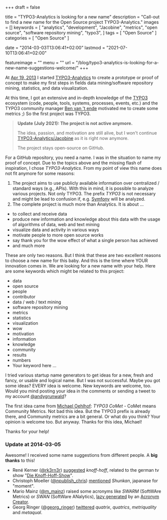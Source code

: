 +++
draft = false

title = "TYPO3-Analytics is looking for a new name"
description = "Call-out to find a new name for the Open Source project TYPO3-Analytics."
images = []
keywords = [
    "analytics",
    "development",
    "Jacobine",
    "metrics",
    "open source",
    "software repository mining",
    "typo3",
]
tags = [
    "Open Source"
]
categories = [
    "Open Source"
]

date = "2014-03-03T13:06:41+02:00"
lastmod = "2021-07-10T13:06:41+02:00"

featureimage = ""
menu = ""
url = "/blog/typo3-analytics-is-looking-for-a-new-name-suggestions-welcome/"
+++

At [Apr 19, 2013](https://github.com/andygrunwald/Jacobine/commit/b44dd91e359ad55478919cc94278d26fffbdde03 "Initial commit of the Jacobine project at GitHub") I started [TYPO3-Analytics](https://github.com/andygrunwald/Jacobine "Jacobine at GitHub") to create a prototype or proof of concept to make my first steps in fields data mining/software repository mining, statistics, and data visualization.

At this time, I got an extensive and in-depth knowledge of the [TYPO3](https://typo3.org/ "TYPO3 Content Management System") ecosystem (code, people, tools, systems, processes, events, etc.) and the TYPO3 community manager [Ben van 't ende](https://ben.vanten.de/ "Website of Ben vant Ende") motivated me to create some metrics ;)
So the first project was TYPO3.

<!--more-->

> **Update (July 2021): The project is not active anymore.**
>
> The idea, passion, and motivation are still alive, but I won't continue [TYPO3-Analytics/Jacobine](https://github.com/andygrunwald/Jacobine/) as it is right now anymore.
>
> The project stays open-source on GitHub.

For a GitHub repository, you need a name.
I was in the situation to name my proof of concept.
Due to the topics above and the missing flash of inspiration, I chose *TYPO3-Analytics*.
From my point of view this name does not fit anymore for some reasons:

1. The project aims to use publicly available information over centralized / standard ways (e.g., APIs). With this in mind, it is possible to analyze various projects. Not only TYPO3. The prefix *TYPO3* is not necessary and might be lead to confusion if, e.g. [Symfony](https://github.com/symfony/symfony "Symfony PHP Framework at GitHub") will be analyzed.
2. The complete project is much more than Analytics. It is about ...
* to collect and receive data
* produce new information and knowledge about this data with the usage of algorithms of data, web and text mining
* visualize data and activity in various ways
* motivate people to more open source works
* say thank you for the wow effect of what a single person has achieved
* and much more

These are only two reasons.
But I think that these are two excellent reasons to choose a new name for this baby.
And this is the time where YOUR innovation comes in.
We are looking for a new name with your help.
Here are some keywords which might be related to this project:

* data
* open source
* people
* contributor
* data / web / text mining
* software repository mining
* metrics
* statistics
* visualization
* wow
* motivation
* information
* knowledge
* community
* results
* numbers
* Your keyword here ...

I tried various startup name generators to get ideas for a new, fresh and fancy, or usable and logical name.
But I was not successful.
Maybe you got some ideas?
EVERY idea is welcome.
New keywords are welcome, too.
Would you mind posting your idea in the comments or sending a tweet to my account [@andygrunwald](https://twitter.com/andygrunwald "Andy Grunwald at twitter")?

The first idea came from [Michael Oehlhof](https://twitter.com/michadu_typo3 "Michael Oehlhof at twitter"): *TYPO3 CoMet* - CoMet means Community Metrics.
Not bad this idea.
But the TYPO3 prefix is already there, and Community metrics are a bit general.
Or what do you think? Your opinion is welcome too.
But anyway.
Thanks for this idea, Michael!

Thanks for your help!

### Update at 2014-03-05

Awesome! I received some name suggestions from different people.
A **big thanks** to this!

* René Kerner ([@rk3rn3r](https://twitter.com/rk3rn3r "René Kerner at twitter")) [suggested](https://twitter.com/rk3rn3r/status/440604026368180224) *knoff-hoff*, related to the german tv show "[Die Knoff-Hoff-Show](https://de.wikipedia.org/wiki/Die_Knoff-Hoff-Show)".
* Christoph Moeller ([@npublish_chris](https://twitter.com/npublish_chris "Christoph Moeller at twitter")) [mentioned](https://twitter.com/npublish_chris/status/440969565472698368) *Shunkan*, japanase for "moment".
* Mario Mainz ([@m_mainz](https://twitter.com/m_mainz "Mario Mainz at twitter")) raised some acronyms like *SWARM* (SoftWAre Metrics) or *SWAN* (SoftWare ANalytics), [lazy generated](https://twitter.com/m_mainz/status/440972275597066241) by an [Acronym Creator](https://acronymcreator.net/).
* Georg Ringer ([@georg_ringer](https://twitter.com/georg_ringer "Georg Ringer at twitter")) [twittered](https://twitter.com/georg_ringer/status/441263913896644608) *quatrix*, *quatrics*, *metriquality* and *metaqual*.